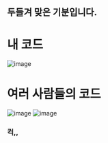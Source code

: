 ## 두들겨 맞은 기분입니다.

# 내 코드

![image](https://user-images.githubusercontent.com/76645966/165265075-05ea5d55-1dd7-44f7-b8f7-940b156d7ad6.png)


# 여러 사람들의 코드 
![image](https://user-images.githubusercontent.com/76645966/165264852-15c3b16b-0e08-4b5b-a525-a16bba8a9308.png)
![image](https://user-images.githubusercontent.com/76645966/165440141-a607b85d-40e7-4552-8ba4-5ca3260fddd7.png)

### 컥,,
